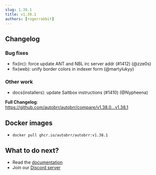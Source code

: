 ```yaml
---
slug: 1.38.1
title: v1.38.1
authors: [rogerrabbit]
---
```


## Changelog

### Bug fixes

- fix(irc): force update ANT and NBL irc server addr (#1412) (@zze0s)
- fix(web): unify border colors in indexer form (@martylukyy)

### Other work

- docs(installers): update Saltbox instructions (#1410) (@Nypheena)

**Full Changelog**: https://github.com/autobrr/autobrr/compare/v1.38.0...v1.38.1

## Docker images

- `docker pull ghcr.io/autobrr/autobrr:v1.38.1`

## What to do next?

- Read the [documentation](https://autobrr.com)
- Join our [Discord server](https://discord.gg/WQ2eUycxyT)
